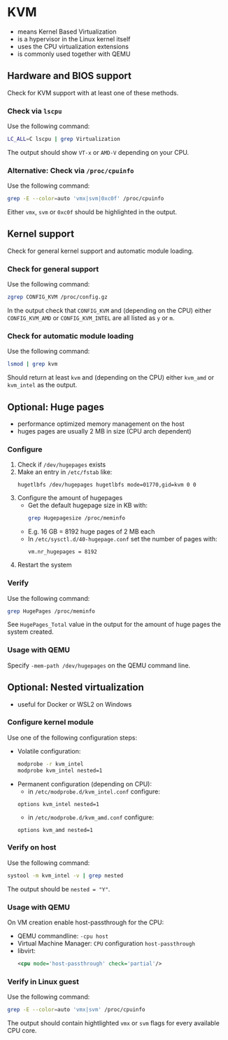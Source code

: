 # KVM
- means Kernel Based Virtualization
- is a hypervisor in the Linux kernel itself
- uses the CPU virtualization extensions
- is commonly used together with QEMU

## Hardware and BIOS support
Check for KVM support with at least one of these methods.

### Check via `lscpu`
Use the following command:
```bash
LC_ALL=C lscpu | grep Virtualization
```
The output should show `VT-x` or `AMD-V` depending on your CPU.

### Alternative: Check via `/proc/cpuinfo`
Use the following command:
```bash
grep -E --color=auto 'vmx|svm|0xc0f' /proc/cpuinfo
```
Either `vmx`, `svm` or `0xc0f` should be highlighted in the output.

## Kernel support
Check for general kernel support and automatic module loading.

### Check for general support
Use the following command:
```bash
zgrep CONFIG_KVM /proc/config.gz
```
In the output check that `CONFIG_KVM` and (depending on the CPU) either `CONFIG_KVM_AMD` or `CONFIG_KVM_INTEL` are all listed as `y` or `m`.

### Check for automatic module loading
Use the following command:
```bash
lsmod | grep kvm
```
Should return at least `kvm` and (depending on the CPU) either `kvm_amd` or `kvm_intel` as the output.

## Optional: Huge pages
- performance optimized memory management on the host
- huges pages are usually 2 MB in size (CPU arch dependent)

### Configure
1. Check if `/dev/hugepages` exists
1. Make an entry in `/etc/fstab` like:
   ```text
   hugetlbfs /dev/hugepages hugetlbfs mode=01770,gid=kvm 0 0
   ```
1. Configure the amount of hugepages
   - Get the default hugepage size in KB with:
     ```bash
     grep Hugepagesize /proc/meminfo
     ```
   - E.g. 16 GB = 8192 huge pages of 2 MB each
   - In `/etc/sysctl.d/40-hugepage.conf` set the number of pages with:
     ```text
     vm.nr_hugepages = 8192
     ```
1.  Restart the system

### Verify
Use the following command:
```bash
grep HugePages /proc/meminfo
```
See `HugePages_Total` value in the output for the amount of huge pages the system created.

### Usage with QEMU
Specify `-mem-path /dev/hugepages` on the QEMU command line.

## Optional: Nested virtualization
- useful for Docker or WSL2 on Windows

### Configure kernel module
Use one of the following configuration steps:
- Volatile configuration:
  ```bash
  modprobe -r kvm_intel
  modprobe kvm_intel nested=1
  ```
- Permanent configuration (depending on CPU):
  - in `/etc/modprobe.d/kvm_intel.conf` configure:
  ```text
  options kvm_intel nested=1
  ```
  - in `/etc/modprobe.d/kvm_amd.conf` configure:
  ```text
  options kvm_amd nested=1
  ```

### Verify on host
Use the following command:
```bash
systool -m kvm_intel -v | grep nested
```
The output should be `nested = "Y"`.

### Usage with QEMU
On VM creation enable host-passthrough for the CPU:
- QEMU commandline: `-cpu host`
- Virtual Machine Manager: `CPU` configuration `host-passthrough`
- libvirt:
  ```xml
  <cpu mode='host-passthrough' check='partial'/>
  ```

### Verify in Linux guest
Use the following command:
```bash
grep -E --color=auto 'vmx|svm' /proc/cpuinfo
```
The output should contain hightlighted `vmx` or `svm` flags for every available CPU core.
